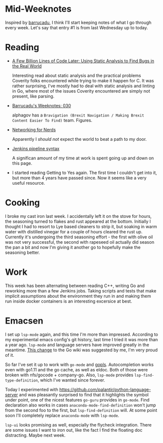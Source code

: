 # Mid-Weeknotes

Inspired by [barrucadu](https://memo.barrucadu.co.uk), I think I'll start keeping notes of what I go through every week. Let's say that entry #1 is from last Wednesday up to today.

# Reading

- [A Few Billion Lines of Code Later: Using Static Analysis to Find Bugs in the Real World](https://cacm.acm.org/magazines/2010/2/69354-a-few-billion-lines-of-code-later/fulltext)

    Interesting read about static analysis and the practical problems Coverity folks encountered while trying to make it happen for C. It was rather surprising, I've mostly had to deal with static analysis and linting in Go, where most of the issues Coverity encountered are simply not present, like parsing.

- [Barrucadu's Weeknotes: 030](https://memo.barrucadu.co.uk/weeknotes-030.html)

    alphagov has a `Bravigation (Brexit Navigation / Making Brexit Content Easier To Find)` team. Figures.

- [Networking for Nerds](http://benjaminreinhardt.com/networking-for-nerds/)

    Apparently I *should not* expect the world to beat a path to my door.

- [Jenkins pipeline syntax](https://jenkins.io/doc/book/pipeline/syntax/)

    A significan amount of my time at work is spent going up and down on this page.


- I started reading Getting to Yes again. The first time I couldn't get into it, but more than 4 years have passed since. Now it seems like a very useful resource.

# Cooking

I broke my cast iron last week. I accidentally left it on the stove for hours, the seasoning turned to flakes and rust appeared at the bottom.
Initially I thought I had to resort to Lye based cleaners to strip it, but soaking in warm water with distilled vinegar for a couple of hours cleared the rust up. Currently it's undergoing the third seasoning effort - the first with olive oil was not very successful, the second with rapeseed oil actually did season the pan a bit and now I'm giving it another go to hopefully make the seasoning better.

# Work

This week has been alternating between reading C++, writing Go and reworking more than a few Jenkins jobs. Taking scripts and tests that make implicit assumptions about the environment they run in and making them run inside docker containers is an interesting excersice at best.

# Emacsen

I set up `lsp-mode` again, and this time I'm more than impressed. According to my experimental emacs config's git history, last time I tried it was more than a year ago. `lsp-mode` and language servers have improved greatly in the meantime.
[This change](https://github.com/golang/go/wiki/gopls/_compare/d223fa7f1cc9bb20a2f3a2bfb4ceef488733a8ac...bb972776317fa3f089afc07fe43dd5459a98df7f) to the Go wiki was suggested by me, I'm very proud of it.

So far I've set it up to work with `go-mode` and [gopls](https://github.com/golang/go/wiki/gopls). Autocompletion works even with go1.11 and the go cache, as well as eldoc. Both of those were broken with nfs/gocode + company-go. Also, `lsp-mode` provides `lsp-find-type-definition`, which I've wanted since forever.

Today I experimented with https://github.com/palantir/python-language-server and was pleasantly surprised to find that it highlights the symbol under point, one of the nicest features `go-guru` provides in `go-mode`. Find declaration also works in cases `anaconda-mode-find-definition` won't jump from the second foo to the first, but `lsp-find-definition` will. At some point soon I'll completely replace `anaconda-mode` with `lsp-mode`.

`lsp-ui` looks promising as well, especially the flycheck integration. There are some issues I want to iron out, like the fact I find the floating doc distracting. Maybe next week.
